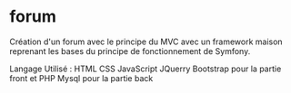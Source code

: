 # forum 
Création d'un forum avec le principe du MVC avec un framework maison reprenant les bases du principe de fonctionnement de Symfony. 

Langage Utilisé : HTML CSS JavaScript JQuerry Bootstrap pour la partie front et PHP Mysql pour la partie back
